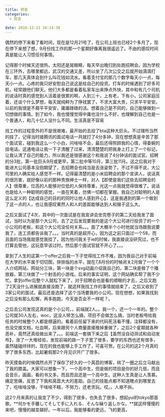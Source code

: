 ```yaml
---
title: 转变
categories:
  - 叹言
 
date: 2016-12-21 10:14:38
---
```

<p></p>
<!-- more -->
偶然的停下来看了看时间，现在是12月21号了，在公司上班也已经2个多月了，现在停下来想了想，9月份找工作的那一个星期好像离我很遥远了。不由的感叹时间真是能让人习惯任何事情。

记得那个时候天还很热，太阳还是晃眼睛，每天早出晚归到处跑招聘会。因为学校在三环外，去哪里都远，武汉的交通又差，所以坐了几次公交之后就开始滴滴打车，那几天真体会到什么叫花钱如流水。看着支付宝的那几个数字每天小一点，每天小一点。心疼的我只好安慰自己说这是给自己的投资。打车的时候遇到了好多司机，经常跟他们聊天。他们大多都是看着私家车出来挣点外快，其中和有几个司机的说话时真的感觉到人活着是很累的啊，人到三十，上有老，下有小，公司家庭压着，还谈个什么梦想，每天就纯粹为了挣钱罢了，不求大富大贵，只求平平安安。以前的我很是不屑平平安安，庸庸碌碌的活。想着自己是不同的，自己能够做到一切想做的事情。到了如今，我也慢慢觉得中庸也没什么不好，也理解到自己也是一个普通人，和几十亿人没什么不同。生活真是不容易

找工作的过程意外的不是很艰难，最开始的去投了bta这种大巨头。不过理所当然的挂了，记得当时接腾讯的面试电话一共就打了4分多钟，现在想想真是辛苦了那个面试官，碰到我这么一个小白，问啥啥不会，最后还得照顾我的心情，得委婉的挂电话。这通电话让我一下子清醒了过来，清清楚楚的把我身上打上了一个标记，让我认清了自己的能力，所以我还是很感谢这个和我说了4分钟话的面试官。招聘的分3批，第一批巨头9月或更早，第二批中等10月，第三批11月。这之后我对于能进大公司基本没抱期望了，去招聘会也纯当是去涨姿势了。不过不得不说，大公司里的人确实给人感觉不一样。记得最清楚的是小米招聘会的那个宣讲人，说话真的很厉害，就好像以前的那种贵族绅士一样，对人【即使是我们这些去招聘会的人】很尊重，位高的人能够对位低的人保持尊重，光这一点我就觉得很难了。说话也是给人一种聪明的感觉，一直在笑着，仿佛一切都在掌握。我自己对聪明的人是这么定义的【达成自己的目的的同时让他人感到开心】，这是我遇到的第一个做到了这一点的人，也让我感叹果然人和人的差距能够达到人和猴子这么大。

之后又面试了4次，其中的一次面试是在我宣讲会坐完卷子的第二天给我发了面试，当时以为是那个大公司，去了之后发现要我的是这个大公司进行投资了的一个小公司的老板，和这个大公司没任何关系。。。面了大概半个小时他就当场跟我说要我了，连工资都告诉我了。。。当时真的是超开心，因为这之前只面过一个58，而且面的当场我就感觉我挂了，因为他问我关于ie的时候，我直接说没研究过，也不打算去管他，这玩意早该过时。然后那个面试官就不开心了。。。

拿到了人生的这第一个offer之后我一下子觉得找工作不难，因为我自己对于前端在大学的水平属于切切图，排排版的水平，就在7,8月份的时候闭关2月做了一个个人介绍网站，网站分三块，第一块是个svg动画介绍我自己的，第二块是做了个播放器，第三块做了一个射击的小游戏。后来的事实证明，这个网站确实帮了我不少忙。拿到offer后整个人就松下来了，对于招聘会也是看的顺眼的才去，之后又跑了2天没什么进展就直接没跑了，就这样我找工作的事情就结束了，之后又收到了3家公司的面试，最后还是选择了这个当场要我的小公司。现在想想，如果我找到之后没有那么松懈，再多跑跑，今天是否会不一样呢？。

之后去公司发现这真的是个小公司，，前端就2人。。我一个，还一个一年的。整个公司就30人左右，woc，这没人带怎么搞，项目不会做怎么搞，当时老板甩给我任务的时候整个人都是楞逼的。看着前任留下来的代码死活看不懂，注释都没有，也没交接文档，吐血啊，后来跟另个人商量直接推掉重做了，之后2个星期就各种恶补，竟然还真给做出来了。。。前端这一套搞下来之后【虽然没自动测试和自动发布】，涨了一大堆经验，发现前端的路一下子宽了很多，要学的东西也还有很多，虽然磕磕绊绊的，现在的我也能够上手工作了，可喜可贺。在公司的这2个月真的学了很多东西，比起暑假那2个月见识开广了很多。

昨天摸鱼的时候偶然点开了保存了好久的一个莴苣的博客，转了一圈之后立马献出了我的膝盖。大家可以想象一下，一个高中生，但是做的项目是你的好几倍，而且会音乐，画画，看的书又多。而且而且还是一个高中生。这种人生真是让人羡慕。痛定思痛，反思了下我和莴苣大大的差距。自己的技能点都不知道瞎点到哪里去了，吃啥啥没够，干啥啥不精，不努力，还老贪玩。哎。。人艰不拆。

这2个月来真的让我变了不少，得到了很多，也失去了很多，想起yui的tokyo那首歌。**何かを手離してそして手に入れる、そんな繰り返しかな。**就这样慢慢的来吧，慢慢的越变越好。一年以后，我能够看的更远，飞的更高，


